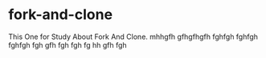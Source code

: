 # fork-and-clone
This One for Study About Fork And Clone.
mhhgfh
gfhgfhgfh
fghfgh
fghfgh
fghfgh
fgh
gfh
fgh
fgh
fg
hh
gfh
fgh
